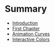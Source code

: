 # Summary

* [Introduction](README.md)
* [First Chapter](chapter1.md)
* [Animation Curves](animation-curves.md)
* [Interactive Colors](interactive-colors.md)

